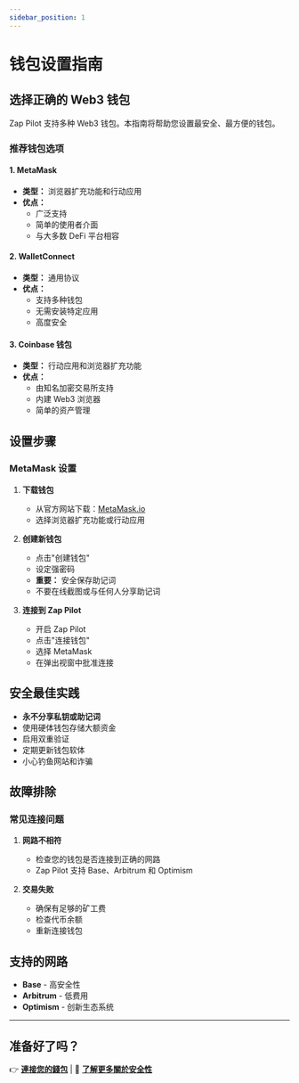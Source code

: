 ```yaml
---
sidebar_position: 1
---
```


# 钱包设置指南

## 选择正确的 Web3 钱包

Zap Pilot 支持多种 Web3 钱包。本指南将帮助您设置最安全、最方便的钱包。

### 推荐钱包选项

#### 1. MetaMask

- **类型：** 浏览器扩充功能和行动应用
- **优点：**
  - 广泛支持
  - 简单的使用者介面
  - 与大多数 DeFi 平台相容

#### 2. WalletConnect

- **类型：** 通用协议
- **优点：**
  - 支持多种钱包
  - 无需安装特定应用
  - 高度安全

#### 3. Coinbase 钱包

- **类型：** 行动应用和浏览器扩充功能
- **优点：**
  - 由知名加密交易所支持
  - 内建 Web3 浏览器
  - 简单的资产管理

## 设置步骤

### MetaMask 设置

1. **下载钱包**
   - 从官方网站下载：[MetaMask.io](https://metamask.io)
   - 选择浏览器扩充功能或行动应用

2. **创建新钱包**
   - 点击"创建钱包"
   - 设定强密码
   - **重要：** 安全保存助记词
   - 不要在线截图或与任何人分享助记词

3. **连接到 Zap Pilot**
   - 开启 Zap Pilot
   - 点击"连接钱包"
   - 选择 MetaMask
   - 在弹出视窗中批准连接

## 安全最佳实践

- **永不分享私钥或助记词**
- 使用硬体钱包存储大额资金
- 启用双重验证
- 定期更新钱包软体
- 小心钓鱼网站和诈骗

## 故障排除

### 常见连接问题

1. **网路不相符**
   - 检查您的钱包是否连接到正确的网路
   - Zap Pilot 支持 Base、Arbitrum 和 Optimism

2. **交易失败**
   - 确保有足够的矿工费
   - 检查代币余额
   - 重新连接钱包

## 支持的网路

- **Base** - 高安全性
- **Arbitrum** - 低费用
- **Optimism** - 创新生态系统

---

## 准备好了吗？

👉 **[連接您的錢包](https://zappilot.com)** | 📖 **[了解更多關於安全性](/security)**
